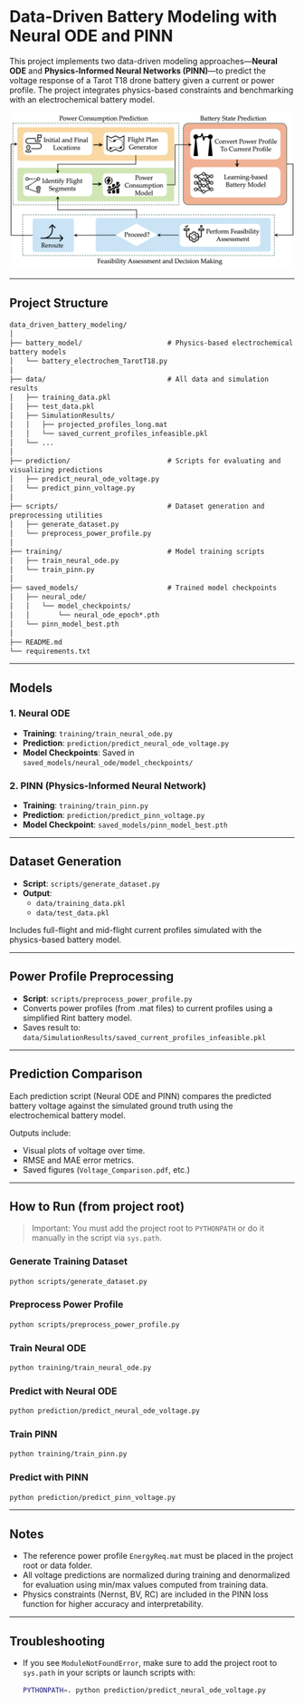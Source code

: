 # Data-Driven Battery Modeling with Neural ODE and PINN

This project implements two data-driven modeling approaches—**Neural ODE** and **Physics-Informed Neural Networks (PINN)**—to predict the voltage response of a Tarot T18 drone battery given a current or power profile. The project integrates physics-based constraints and benchmarking with an electrochemical battery model.


<p align="center">
  <img src="https://github.com/Abenezergirma/Chapter-3/blob/main/framework.png" width="500"/>
</p>

---

## Project Structure

```
data_driven_battery_modeling/
│
├── battery_model/                     # Physics-based electrochemical battery models
│   └── battery_electrochem_TarotT18.py
│
├── data/                              # All data and simulation results
│   ├── training_data.pkl
│   ├── test_data.pkl
│   ├── SimulationResults/
│   │   ├── projected_profiles_long.mat
│   │   └── saved_current_profiles_infeasible.pkl
│   └── ...
│
├── prediction/                        # Scripts for evaluating and visualizing predictions
│   ├── predict_neural_ode_voltage.py
│   └── predict_pinn_voltage.py
│
├── scripts/                           # Dataset generation and preprocessing utilities
│   ├── generate_dataset.py
│   └── preprocess_power_profile.py
│
├── training/                          # Model training scripts
│   ├── train_neural_ode.py
│   └── train_pinn.py
│
├── saved_models/                      # Trained model checkpoints
│   ├── neural_ode/
│   │   └── model_checkpoints/
│   │       └── neural_ode_epoch*.pth
│   └── pinn_model_best.pth
│
├── README.md
└── requirements.txt 
```

---

## Models

### 1. Neural ODE
- **Training**: `training/train_neural_ode.py`
- **Prediction**: `prediction/predict_neural_ode_voltage.py`
- **Model Checkpoints**: Saved in `saved_models/neural_ode/model_checkpoints/`

### 2. PINN (Physics-Informed Neural Network)
- **Training**: `training/train_pinn.py`
- **Prediction**: `prediction/predict_pinn_voltage.py`
- **Model Checkpoint**: `saved_models/pinn_model_best.pth`

---

## Dataset Generation

- **Script**: `scripts/generate_dataset.py`
- **Output**: 
  - `data/training_data.pkl`
  - `data/test_data.pkl`

Includes full-flight and mid-flight current profiles simulated with the physics-based battery model.

---

## Power Profile Preprocessing

- **Script**: `scripts/preprocess_power_profile.py`
- Converts power profiles (from .mat files) to current profiles using a simplified Rint battery model.
- Saves result to: `data/SimulationResults/saved_current_profiles_infeasible.pkl`

---

## Prediction Comparison

Each prediction script (Neural ODE and PINN) compares the predicted battery voltage against the simulated ground truth using the electrochemical battery model.

Outputs include:
- Visual plots of voltage over time.
- RMSE and MAE error metrics.
- Saved figures (`Voltage_Comparison.pdf`, etc.)

---

## How to Run (from project root)

> Important: You must add the project root to `PYTHONPATH` or do it manually in the script via `sys.path`.

### Generate Training Dataset
```bash
python scripts/generate_dataset.py
```

### Preprocess Power Profile
```bash
python scripts/preprocess_power_profile.py
```

### Train Neural ODE
```bash
python training/train_neural_ode.py
```

### Predict with Neural ODE
```bash
python prediction/predict_neural_ode_voltage.py
```

### Train PINN
```bash
python training/train_pinn.py
```

### Predict with PINN
```bash
python prediction/predict_pinn_voltage.py
```

---

## Notes

- The reference power profile `EnergyReq.mat` must be placed in the project root or data folder.
- All voltage predictions are normalized during training and denormalized for evaluation using min/max values computed from training data.
- Physics constraints (Nernst, BV, RC) are included in the PINN loss function for higher accuracy and interpretability.

---

## Troubleshooting

- If you see `ModuleNotFoundError`, make sure to add the project root to `sys.path` in your scripts or launch scripts with:
  ```bash
  PYTHONPATH=. python prediction/predict_neural_ode_voltage.py
  ```


